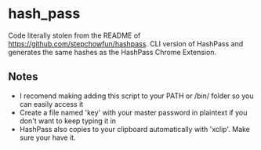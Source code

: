 # hash_pass
Code literally stolen from the README of https://github.com/stepchowfun/hashpass. CLI version of HashPass and
generates the same hashes as the HashPass Chrome Extension. 

## Notes
- I recomend making adding this script to your PATH or /bin/ folder so you can easily access it
- Create a file named 'key' with your master password in plaintext if you don't want to keep typing it in
- HashPass also copies to your clipboard automatically with 'xclip'. Make sure your have it.
